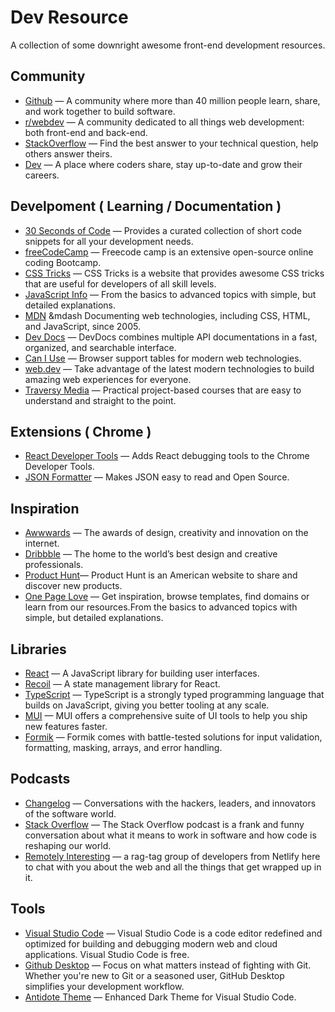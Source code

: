 # Dev Resource

A collection of some downright awesome front-end development resources.

## Community
- [Github](https://github.com/) &mdash; A community where more than 40 million people learn, share, and work together to build software.
- [r/webdev](https://www.reddit.com/r/webdev/) &mdash; A community dedicated to all things web development: both front-end and back-end.
- [StackOverflow](https://stackoverflow.com/) &mdash; Find the best answer to your technical question, help others answer theirs.
- [Dev](https://dev.to/) &mdash; A place where coders share, stay up-to-date and grow their careers.

## Develpoment ( Learning / Documentation )
- [30 Seconds of Code](https://www.30secondsofcode.org/) &mdash; Provides a curated collection of short code snippets for all your development needs.
- [freeCodeCamp](https://www.freecodecamp.org/) &mdash; Freecode camp is an extensive open-source online coding Bootcamp.
- [CSS Tricks](https://css-tricks.com/) &mdash; CSS Tricks is a website that provides awesome CSS tricks that are useful for developers of all skill levels.
- [JavaScript Info](https://javascript.info/) &mdash; From the basics to advanced topics with simple, but detailed explanations.
- [MDN](https://developer.mozilla.org/en-US/) &mdash Documenting web technologies, including CSS, HTML, and JavaScript, since 2005.
- [Dev Docs](https://devdocs.io/) &mdash; DevDocs combines multiple API documentations in a fast, organized, and searchable interface.
- [Can I Use](https://caniuse.com/) &mdash; Browser support tables for modern web technologies.
- [web.dev](https://web.dev/) &mdash; Take advantage of the latest modern technologies to build amazing web experiences for everyone.
- [Traversy Media](https://www.traversymedia.com/) &mdash; Practical project-based courses that are easy to understand and straight to the point.

## Extensions ( Chrome )
- [React Developer Tools](https://chrome.google.com/webstore/detail/react-developer-tools/fmkadmapgofadopljbjfkapdkoienihi) &mdash; Adds React debugging tools to the Chrome Developer Tools.
- [JSON Formatter](https://chrome.google.com/webstore/detail/json-formatter/bcjindcccaagfpapjjmafapmmgkkhgoa/related?hl=en-US) &mdash; Makes JSON easy to read and Open Source.
## Inspiration
- [Awwwards](https://www.awwwards.com/) &mdash; The awards of design, creativity and innovation on the internet.
- [Dribbble](https://dribbble.com/) &mdash; The home to the world’s best design and creative professionals.
- [Product Hunt](https://www.producthunt.com/)&mdash; Product Hunt is an American website to share and discover new products.
- [One Page Love](https://onepagelove.com/) &mdash; Get inspiration, browse templates, find domains or learn from our resources.From the basics to advanced topics with simple, but detailed explanations.

## Libraries
- [React](https://reactjs.org/) &mdash; A JavaScript library for building user interfaces.
- [Recoil](https://recoiljs.org/) &mdash; A state management library for React.
- [TypeScript](https://www.typescriptlang.org/) &mdash; TypeScript is a strongly typed programming language that builds on JavaScript, giving you better tooling at any scale.
- [MUI](https://mui.com/) &mdash; MUI offers a comprehensive suite of UI tools to help you ship new features faster.
- [Formik](https://formik.org/) &mdash; Formik comes with battle-tested solutions for input validation, formatting, masking, arrays, and error handling.

## Podcasts
- [Changelog](https://changelog.com/podcast) &mdash; Conversations with the hackers, leaders, and innovators of the software world.
- [Stack Overflow](https://stackoverflow.blog/podcast/) &mdash; The Stack Overflow podcast is a frank and funny conversation about what it means to work in software and how code is reshaping our world.
- [Remotely Interesting](https://remotelyinteresting.transistor.fm/) &mdash; a rag-tag group of developers from Netlify here to chat with you about the web and all the things that get wrapped up in it.
## Tools
- [Visual Studio Code](https://code.visualstudio.com/) &mdash; Visual Studio Code is a code editor redefined and optimized for building and debugging modern web and cloud applications. Visual Studio Code is free.
- [Github Desktop](https://desktop.github.com/) &mdash; Focus on what matters instead of fighting with Git. Whether you're new to Git or a seasoned user, GitHub Desktop simplifies your development workflow.
- [Antidote Theme](https://marketplace.visualstudio.com/items?itemName=philecker.antidote) &mdash;  Enhanced Dark Theme for Visual Studio Code.
